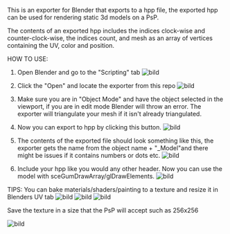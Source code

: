 This is an exporter for Blender that exports to a hpp file, the exported hpp can be used for rendering static 3d models on a PsP.

The contents of an exported hpp includes the indices clock-wise and counter-clock-wise, the indices count, and mesh as an array of vertices containing the UV, color and position.

HOW TO USE:
1. Open Blender and go to the "Scripting" tab
![bild](https://github.com/user-attachments/assets/a68877c0-b2bd-4c52-8d7a-004583f94fce)

2. Click the "Open" and locate the exporter from this repo
![bild](https://github.com/user-attachments/assets/f5378579-0337-4b00-bde7-95a8e24a9da3)

3. Make sure you are in "Object Mode" and have the object selected in the viewport, if you are in edit mode Blender will throw an error. The exporter will triangulate your mesh if it isn't already triangulated.
4. Now you can export to hpp by clicking this button.
![bild](https://github.com/user-attachments/assets/1051abed-c696-486e-b822-f3f6c7bb8244)

5. The contents of the exported file should look something like this, the exporter gets the name from the object name + "_Model"and there might be issues if it contains numbers or dots etc.
![bild](https://github.com/user-attachments/assets/4700550b-0d5d-42b8-b39c-9adeddb518f7)

6. Include your hpp like you would any other header. Now you can use the model with sceGumDrawArray/glDrawElements.
![bild](https://github.com/user-attachments/assets/69395957-30ed-43f1-a697-11a36a0b69b8)

TIPS:
You can bake materials/shaders/painting to a texture and resize it in Blenders UV tab
![bild](https://github.com/user-attachments/assets/d9c72c12-e5fe-4da8-8868-9f15ebbee320)
![bild](https://github.com/user-attachments/assets/3b63e8c4-785c-4178-97ff-be91d87cc962)
![bild](https://github.com/user-attachments/assets/447f234a-a81c-453d-a84a-616f2d40dfef)

Save the texture in a size that the PsP will accept such as 256x256

![bild](https://github.com/user-attachments/assets/06ba5e2e-1141-4f2b-a71b-2cc62236cf4a)
